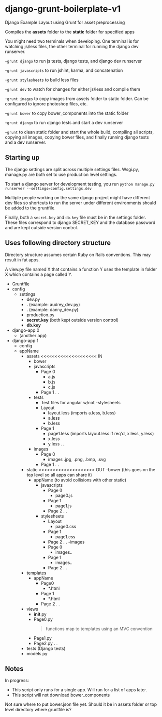 django-grunt-boilerplate-v1
===========================

Django Example Layout using Grunt for asset preprocessing
    
Compiles the **assets** folder to the **static** folder for specified apps


You might need two terminals when developing. One terminal is for watching js/less files,
the other terminal for running the django dev runserver.

-`grunt django` to run js tests, django tests, and django dev runserver                    

-`grunt javascripts` to run jshint, karma, and concatenation

-`grunt stylesheets` to build less files

-`grunt dev` to watch for changes for either js/less and compile them 

-`grunt images` to copy images from assets folder to static folder. Can be configured to ignore photoshop files, etc.

-`grunt bower` to copy bower_components into the static folder

-`grunt django` to run django tests and start a dev runserver

-`grunt` to clean static folder and start the whole build, compiling all scripts, copying
all images, copying bower files, and finally running django tests and a dev runserver.


Starting up
-------------

The django settings are split across multiple settings files.
Wsgi.py, manage.py are both set to use production level settings.

To start a django server for development testing, you run
`python manage.py runserver --settings=config.settings.dev`

Multiple people working on the same django project might have different dev files so shortcuts to run
the server under different environments should be added to the gruntfile.

Finally, both a `secret.key` and `db.key` file must be in the settings folder. These files correspond
to django SECRET_KEY and the database password and are kept outside version control.



Uses following directory structure
----------------------------------

Directory structure assumes certain Ruby on Rails conventions. This may result in fat apps. 

A view.py file named X that contains a function Y uses the template in folder X which contains a page called Y.


- Gruntfile
- config
    - settings
        - dev.py 
        - . (example: audrey_dev.py)
        - . (example: danny_dev.py)
        - production.py
        - **secret.key** (both kept outside version control)
        - **db.key**
- django-app 0
    - (another app)
- django-app 1
    - config
    - appName
        - assets <<<<<<<<<<<<<<<<<<<< IN 
            - bower
            - javascripts
                - Page 0
                    - a.js
                    - b.js
                    - c.js
                - Page 1
                .
                .
            - tests
                - Test files for angular w/not
            -stylesheets
                - Layout
                    - layout.less (imports a.less, b.less)
                    - a.less 
                    - b.less
                - Page 1
                    - page1.less (imports layout.less if req'd, x.less, y.less)
                    - x.less
                    - y.less
                .
                .
            - images
                - Page 0
                    - images .jpg, .png, .bmp, .svg
                - Page 1
                .
                .
        - static >>>>>>>>>>>>>>>>>>>> OUT
            -bower (this goes on the top level so all apps can share it)
            - appName (to avoid collisions with other static)
                - javascripts
                    - Page 0
                        - page0.js 
                    - Page 1
                        - page1.js
                    - Page 2
                    .
                    .
                - stylesheets
                    - Layout
                        - page0.css
                    - Page 1
                        - page1.css
                    - Page 2
                    .
                    .
                -images
                    - Page 0 
                        - images..
                    - Page 1
                        - images..
                    - Page 2
                    .
                    .
        - templates
            - appName
                - Page0
                    - *.html
                - Page 1
                    - *.html
                - Page 2
                .
                .
        - views
            - __init__.py
            - Page0.py 
                > functions map to templates using an MVC convention
            - Page1.py
            - Page2.py
            .
            .
        - tests (Django tests)
        - models.py





Notes
--------------
In progress: 

- This script only runs for a single app. Will run for a list of apps later.
- This script will not download bower_components

Not sure where to put bower.json file yet. Should it be in assets folder or top
level directory where gruntfile is?
